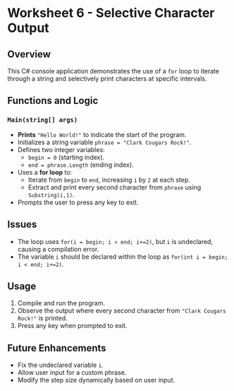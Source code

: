 
# Worksheet 6 - Selective Character Output  

## Overview  
This C# console application demonstrates the use of a `for` loop to iterate through a string and selectively print characters at specific intervals.  

## Functions and Logic  

### `Main(string[] args)`  
- **Prints** `"Hello World!"` to indicate the start of the program.  
- Initializes a string variable `phrase = "Clark Cougars Rock!"`.  
- Defines two integer variables:  
  - `begin = 0` (starting index).  
  - `end = phrase.Length` (ending index).  
- Uses a **for loop** to:  
  - Iterate from `begin` to `end`, increasing `i` by `2` at each step.  
  - Extract and print every second character from `phrase` using `Substring(i,1)`.  
- Prompts the user to press any key to exit.  

## Issues  
- The loop uses `for(i = begin; i < end; i+=2)`, but `i` is undeclared, causing a compilation error.  
- The variable `i` should be declared within the loop as `for(int i = begin; i < end; i+=2)`.  

## Usage  
1. Compile and run the program.  
2. Observe the output where every second character from `"Clark Cougars Rock!"` is printed.  
3. Press any key when prompted to exit.  

## Future Enhancements  
- Fix the undeclared variable `i`.  
- Allow user input for a custom phrase.  
- Modify the step size dynamically based on user input.  

